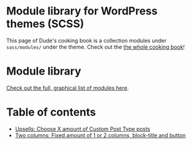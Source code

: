 # Module library for WordPress themes (SCSS)

This page of Dude's cooking book is a collection modules under `sass/modules/` under the theme. Check out the [the whole cooking book](../README.md)!

# Module library

[Check out the full, graphical list of modules here](List%20of%20modules.md).

# Table of contents

- [Upsells: Choose X amount of Custom Post Type posts](_upsell-choose-cpt.scss)
- [Two columns: Fixed amount of 1 or 2 columns, block-title and button](_two-columns.scss)